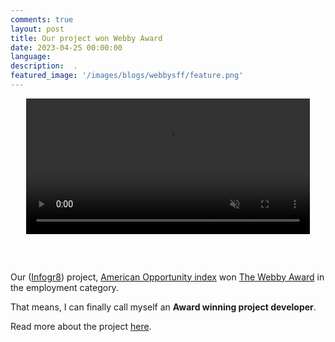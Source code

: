 ```yaml
---
comments: true
layout: post
title: Our project won Webby Award
date: 2023-04-25 00:00:00
language: 
description:  .
featured_image: '/images/blogs/webbysff/feature.png'
---
```


 <div style="margin-bottom:60px;overflow:hidden;width:100%;display:flex;justify-content:center">
<video style="width:90%;margin-top:-10px;" autoplay loop muted playsinline  >
  <source src="/images/projects/sff/sff.mp4" type="video/mp4">
</video>
</div>



Our ([Infogr8](http://infogr8.com/)) project, [American Opportunity index](https://americanopportunityindex.com/) won [The Webby Award](https://winners.webbyawards.com/2023/websites-and-mobile-sites/general-websites-and-mobile-sites/employment/249474/the-american-opportunity-index) in the employment category.


That means, I can finally call myself an **Award winning project developer**.

Read more about the project [here](/project/sff).